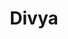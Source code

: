 ---
authors:
- divya
bio: Manages Design at CivicDataLab
title: Divya
email: "divya@civicdatalab.in"
name: Divya Rani
organizations:
- name: CivicDataLab
  url: "https://civicdatalab.in"
role: Designer
social:
- icon: home
  icon_pack: fas
  link: 
- icon: twitter
  icon_pack: fab
  link: 
- icon: github
  icon_pack: fab
  link: 
superuser: false
user_groups:
- CivicDataLab
---